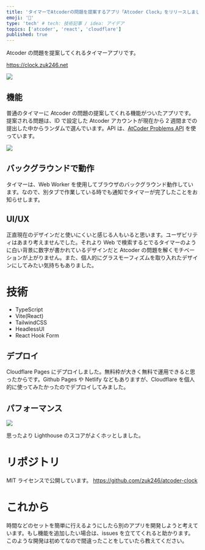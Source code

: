 ```yaml
---
title: 'タイマーでAtcoderの問題を提案するアプリ「Atcoder Clock」をリリースしました'
emoji: '🎉'
type: 'tech' # tech: 技術記事 / idea: アイデア
topics: ['atcoder', 'react', 'cloudflare']
published: true
---
```


Atcoder の問題を提案してくれるタイマーアプリです。

https://clock.zuk246.net

![](https://storage.googleapis.com/zenn-user-upload/5e265a90fdc7-20240219.png)

## 機能

普通のタイマーに Atcoder の問題の提案してくれる機能がついたアプリです。提案される問題は、ID で設定した Atcoder アカウントが現在から 2 週間までの提出した中からランダムで選んでいます。API は、[AtCoder Problems API](https://github.com/kenkoooo/AtCoderProblems) を使っています。

![](https://storage.googleapis.com/zenn-user-upload/13c4750cd26d-20240219.png)

## バックグラウンドで動作

タイマーは、Web Worker を使用してブラウザのバックグラウンド動作しています。なので、別タブで作業している時でも通知でタイマーが完了したことをお知らせします。

## UI/UX

正直現在のデザインだと使いにくいと感じる人もいると思います。ユーザビリティはあまり考えませんでした。それより Web で検索するとでるタイマーのように白い背景に数字が書かれているデザインだと Atcoder の問題を解くモチベーションが上がりません。また、個人的にグラスモーフィズムを取り入れたデザインにしてみたい気持ちもありました。

# 技術

-   TypeScript
-   Vite(React)
-   TailwindCSS
-   HeadlessUI
-   React Hook Form

## デプロイ

Cloudflare Pages にデプロイしました。無料枠が大きく無料で運用できると思ったからです。Github Pages や Netlify などもありますが、Cloudflare を個人的に使ってみたかったのでデプロイしてみました。

## パフォーマンス

![](https://storage.googleapis.com/zenn-user-upload/4a1c883c04e4-20240221.png)

思ったより Lighthouse のスコアがよくホッとしました。

# リポジトリ

MIT ライセンスで公開しています。
https://github.com/zuk246/atcoder-clock

# これから

時間などのセットを簡単に行えるようにしたら別のアプリを開発しようと考えています。もし機能を追加したい場合は、issues を立ててくれると助かります。このような開発は初めてなので間違ったことをしていたら教えてください。
